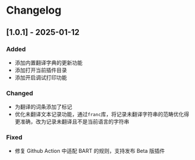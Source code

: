 # Changelog

## [1.0.1] - 2025-01-12

### Added
- 添加内置翻译字典的更新功能
- 添加打开当前插件目录
- 添加开启调试打印功能

### Changed
- 为翻译的词条添加了标记
- 优化未翻译文本记录功能，通过`franc`库，将记录未翻译字符串的范畴优化得更准确，改为记录未翻译且不是当前语言的字符串

### Fixed
- 修复 Github Action 中适配 BART 的规则，支持发布 Beta 版插件
